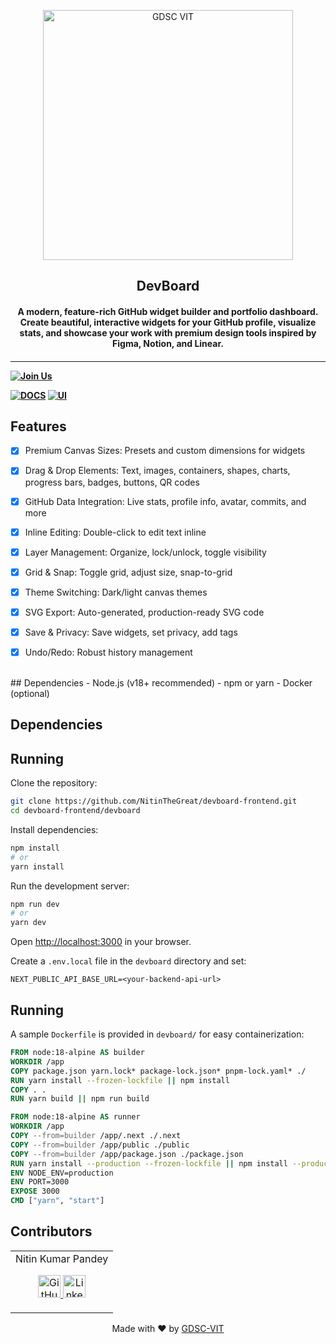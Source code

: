 <p align="center">
<a href="https://dscvit.com">
	<img width="400" src="https://user-images.githubusercontent.com/56252312/159312411-58410727-3933-4224-b43e-4e9b627838a3.png#gh-light-mode-only" alt="GDSC VIT"/>
</a>
	<h2 align="center">DevBoard   </h2>
	<h4 align="center">A modern, feature-rich GitHub widget builder and portfolio dashboard. Create beautiful, interactive widgets for your GitHub profile, visualize stats, and showcase your work with premium design tools inspired by Figma, Notion, and Linear.<h4>
</p>

---
[![Join Us](https://img.shields.io/badge/Join%20Us-Developer%20Student%20Clubs-red)](https://dsc.community.dev/vellore-institute-of-technology/)
	
[![DOCS](https://img.shields.io/badge/Documentation-see%20docs-green?style=flat-square&logo=appveyor)](INSERT_LINK_FOR_DOCS_HERE) 
  [![UI ](https://img.shields.io/badge/User%20Interface-Link%20to%20UI-orange?style=flat-square&logo=appveyor)](INSERT_UI_LINK_HERE)

## Features
- [x] Premium Canvas Sizes: Presets and custom dimensions for widgets
- [x] Drag & Drop Elements: Text, images, containers, shapes, charts, progress bars, badges, buttons, QR codes
- [x] GitHub Data Integration: Live stats, profile info, avatar, commits, and more
- [x] Inline Editing: Double-click to edit text inline
- [x] Layer Management: Organize, lock/unlock, toggle visibility
- [x] Grid & Snap: Toggle grid, adjust size, snap-to-grid
- [x] Theme Switching: Dark/light canvas themes
- [x] SVG Export: Auto-generated, production-ready SVG code
- [x] Save & Privacy: Save widgets, set privacy, add tags
- [x] Undo/Redo: Robust history management


<br>
## Dependencies
- Node.js (v18+ recommended)
- npm or yarn
- Docker (optional)

## Dependencies
## Running

Clone the repository:
```bash
git clone https://github.com/NitinTheGreat/devboard-frontend.git
cd devboard-frontend/devboard
```

Install dependencies:
```bash
npm install
# or
yarn install
```

Run the development server:
```bash
npm run dev
# or
yarn dev
```

Open [http://localhost:3000](http://localhost:3000) in your browser.

Create a `.env.local` file in the `devboard` directory and set:
```
NEXT_PUBLIC_API_BASE_URL=<your-backend-api-url>
```
## Running

A sample `Dockerfile` is provided in `devboard/` for easy containerization:
```Dockerfile
FROM node:18-alpine AS builder
WORKDIR /app
COPY package.json yarn.lock* package-lock.json* pnpm-lock.yaml* ./
RUN yarn install --frozen-lockfile || npm install
COPY . .
RUN yarn build || npm run build

FROM node:18-alpine AS runner
WORKDIR /app
COPY --from=builder /app/.next ./.next
COPY --from=builder /app/public ./public
COPY --from=builder /app/package.json ./package.json
RUN yarn install --production --frozen-lockfile || npm install --production
ENV NODE_ENV=production
ENV PORT=3000
EXPOSE 3000
CMD ["yarn", "start"]
```


## Contributors


<table>
   <tr align="center">
	   <td>
	   Nitin Kumar Pandey
<!-- 	   <p align="center">
		   <img src = "https://media.licdn.com/dms/image/D4D03AQFQwQwQwQwQwQ/profile-displayphoto-shrink_200_200/0?e=1696464000&v=beta&t=QwQwQwQwQwQwQwQwQwQwQwQwQwQwQwQwQwQw" width="150" height="150" alt="Nitin Kumar Pandey">
	   </p> -->
		<p align="center">
			   <a href = "https://github.com/NitinTheGreat">
				   <img src = "http://www.iconninja.com/files/241/825/211/round-collaboration-social-github-code-circle-network-icon.svg" width="36" height = "36" alt="GitHub"/>
			   </a>
			   <a href = "https://www.linkedin.com/in/nitinkrpandey">
				   <img src = "http://www.iconninja.com/files/863/607/751/network-linkedin-social-connection-circular-circle-media-icon.svg" width="36" height="36" alt="LinkedIn"/>
			   </a>
		   </p>
	   </td>
   </tr>
</table>
		</p>
  
		
	
</table>

<p align="center">
	Made with ❤ by <a href="https://dscvit.com">GDSC-VIT</a>
</p>
